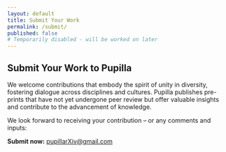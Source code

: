 ```yaml
---
layout: default
title: Submit Your Work
permalink: /submit/
published: false
# Temporarily disabled - will be worked on later
---
```


<!-- 
SUBMIT PAGE TEMPORARILY DISABLED
This page is being worked on and will be available soon.
-->

## Submit Your Work to Pupilla

We welcome contributions that embody the spirit of unity in diversity, fostering dialogue across disciplines and cultures. Pupilla publishes pre-prints that have not yet undergone peer review but offer valuable insights and contribute to the advancement of knowledge.

<!-- ## What We Accept

### Article Types
- **Research Articles:** Original research findings and analyses
- **Essays:** Thoughtful explorations of ideas and concepts
- **Position Papers:** Scholarly arguments on important topics
- **Review Articles:** Comprehensive surveys of existing literature
- **Case Studies:** In-depth examinations of specific phenomena
- **Interdisciplinary Studies:** Work bridging multiple fields

### Disciplines
While we welcome submissions from all academic fields, we particularly encourage work that:
- Draws connections between different disciplines
- Reflects on the unity underlying diverse approaches to knowledge
- Is inspired by or relates to the spirituality of unity
- Addresses questions of meaning, purpose, and human flourishing

## Submission Guidelines

### Language Requirements
We accept submissions primarily in:
- **English**
- **Italian** 
- **Spanish**
- **Catalan**

Other languages may be considered on a case-by-case basis.

### Format Requirements

#### Manuscript Preparation
- **Format:** PDF document
- **Length:** Typically 3,000-15,000 words
- **Font:** Times New Roman, 12pt, double-spaced
- **Margins:** 1 inch on all sides
- **Citations:** Any standard academic citation style (APA, MLA, Chicago, etc.)

#### Required Elements
1. **Title Page:**
   - Article title
   - Author name(s) and affiliation(s)
   - Contact information for corresponding author
   - Word count

2. **Abstract:**
   - 150-250 words summarizing the main points
   - Available in English (translations in other languages welcome)

3. **Keywords:**
   - 4-8 keywords describing the content

4. **Main Text:**
   - Clear structure with appropriate headings
   - Proper citation of sources
   - Professional academic writing

5. **References:**
   - Complete bibliographic information for all cited sources

### Submission Process

#### Step 1: Prepare Your Submission
- Ensure your manuscript meets all format requirements
- Prepare any supplementary materials
- Write a brief cover letter (optional but recommended)

#### Step 2: Submit via Email
Send your submission to: **[submit@pupilla.org](mailto:submit@pupilla.org)**

**Email Subject Line:** "Submission: [Your Article Title]"

**Include in your email:**
- Attached PDF of your manuscript
- Brief cover letter introducing your work
- Any relevant biographical information
- Preferred author bio (50-100 words)

#### Step 3: Review Process
- **Initial Review:** We'll acknowledge receipt within 48 hours
- **Editorial Review:** Our editorial team reviews for fit and quality
- **Author Feedback:** We may request minor revisions or clarifications
- **Publication Decision:** Usually within 2-4 weeks of submission

## What Happens After Acceptance?

### Publication Process
1. **Final Review:** We'll work with you on any final edits
2. **Formatting:** We'll format your article for web publication
3. **Metadata:** We'll assign appropriate tags and categories
4. **Publication:** Your article goes live on the site
5. **Promotion:** We'll share your work through our networks

### Author Rights
- You retain copyright of your work
- You may submit to other venues (with appropriate acknowledgment)
- You may request updates or corrections at any time
- You may withdraw your work if circumstances require

## Editorial Standards

### Quality Criteria
While we don't require traditional peer review, we maintain high standards:
- **Scholarly rigor:** Well-researched and thoughtfully argued
- **Clarity:** Accessible to educated readers across disciplines  
- **Originality:** Novel insights or fresh perspectives
- **Relevance:** Contributes meaningfully to ongoing conversations
- **Spirit of unity:** Embodies respectful dialogue and genuine inquiry

### What We Don't Publish
- Work that promotes discrimination or hatred
- Purely commercial or promotional content
- Content that violates copyright or ethical standards
- Material that lacks scholarly merit or rigor

## Support for Authors

### Pre-Submission Consultation
Unsure if your work is a good fit? We're happy to discuss:
- **Email:** [editorial@pupilla.org](mailto:editorial@pupilla.org)
- **Subject Line:** "Pre-submission inquiry: [Brief topic description]"

### Language Support
While we can't provide translation services, we can:
- Connect you with colleagues who might assist
- Suggest professional translation services if needed
- Work with you to improve clarity in a second language

### Technical Assistance
Need help with formatting or submission?
- **Email:** [support@pupilla.org](mailto:support@pupilla.org)

## Frequently Asked Questions

**Q: Do you charge submission or publication fees?**
A: No. Pupilla is free for both authors and readers.

**Q: How long does the review process take?**
A: Typically 2-4 weeks from submission to decision.

**Q: Can I submit work that's been published elsewhere?**
A: We prefer original submissions, but may consider work published in limited-circulation venues. Please disclose any prior publication.

**Q: Do you accept co-authored submissions?**
A: Absolutely. Please ensure all authors have approved the submission.

**Q: What if English isn't my first language?**
A: We welcome submissions from non-native English speakers and will work with you to ensure clarity while preserving your voice.

---
-->

We look forward to receiving your contribution – or any comments and inputs:

**Submit now:** [pupillarXiv@gmail.com](mailto:pupillarXiv@gmail.com)
